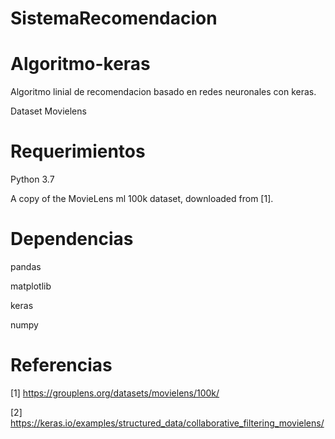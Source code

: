 # SistemaRecomendacion

# Algoritmo-keras
  Algoritmo linial de recomendacion basado en redes neuronales con keras.

  Dataset Movielens

# Requerimientos
  Python 3.7
  
  A copy of the MovieLens ml 100k dataset, downloaded from [1].
# Dependencias
  pandas
  
  matplotlib
  
  keras
  
  numpy


# Referencias
[1] https://grouplens.org/datasets/movielens/100k/

[2] https://keras.io/examples/structured_data/collaborative_filtering_movielens/

